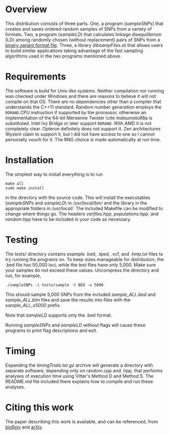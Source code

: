 
# Overview

This distribution consists of three parts. One, a program (_sampleSNPs_) that creates and saves ordered random samples of SNPs from a variety of formats. Two, a program (_sampleLD_) that calculates linkage disequilibrium (LD) among randomly chosen (without replacement) pairs of SNPs from a [binary variant format file](http://zzz.bwh.harvard.edu/plink/data.shtml#bed). Three, a library (_libsampFiles.a_) that allows users to build similar applications taking advantage of the fast sampling algorithms used in the two programs mentioned above.

# Requirements

The software is build for Unix-like systems. Neither compilation nor running was checked under Windows and there are reasons to believe it will not compile on that OS. There are no dependencies other than a compiler that understands the C++11 standard. Random number generation employs the `RDRAND` CPU instruction if supported by the processor, otherwise an implementation of the 64-bit Mersenne Twister \cite matsumoto98a is substituted. Intel Ivy Bridge or later support `RDRAND`. With AMD it is not completely clear. Opteron definitely does not support it. Zen architectures (Ryzen) claim to support it, but I did not have access to one so I cannot personally vouch for it. The RNG choice is made automatically at run time.

# Installation

The simplest way to install everything is to run

	make all
	sudo make install

in the directory with the source code. This will install the executables (_sampleSNPs_ and _sampleLD_) in _/usr/local/bin/_ and the library in the appropriate folders in _/usr/local/_. The included Makefile can be modified to change where things go. The headers _varfiles.hpp_, _populations.hpp_, and _random.hpp_ have to be included in your code as necessary.

# Testing

The _tests/_ directory contains example .bed, .tped, .vcf, and .hmp.txt files to try running the programs on. To keep sizes manageable for distribution, the .bed file has 50,000 loci, while the text files have only 5,000. Make sure your samples do not exceed these values. Uncompress the directory and run, for example,

	./sampleSNPs -i tests/sample -t BED -s 5000

This should sample 5,000 SNPs from the included *sample_ALL.bed* and *sample_ALL.bim* files and save the results into files with the *sample_ALL_s5000* prefix.

Note that _sampleLD_ supports only the .bed format.

Running _sampleSNPs_ and _sampleLD_ without flags will cause these programs to print flag descriptions and exit.

# Timing

Expanding the _timingTrials.tar.gz_ archive will generate a directory with separate software, depending only on random.cpp and .hpp, that performs analyses of execution time using Vitter's Method D and Method S. The README.md file included there explains how to compile and run these analyses.

# Citing this work

The paper describing this work is available, and can be referenced, from [bioRxiv](https://www.biorxiv.org/content/early/2017/11/17/220871) and [arXiv](https://arxiv.org/abs/1711.06325).

